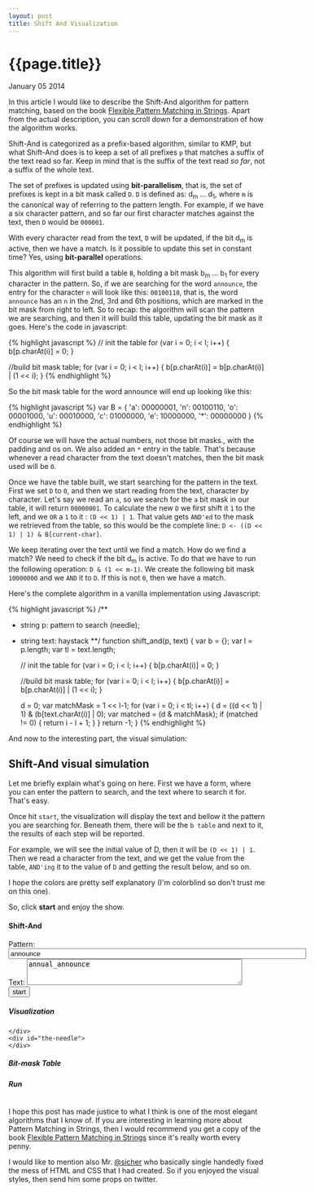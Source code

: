 ```yaml
---
layout: post
title: Shift And Visualization
---
```


# {{page.title}} #

<span class="meta">January 05 2014</span>

In this article I would like to describe the Shift-And algorithm for pattern matching, based on the book [Flexible Pattern Matching in Strings](http://www.amazon.com/Flexible-Pattern-Matching-Strings-Algorithms/dp/0521039932). Apart from the actual description, you can scroll down for a demonstration of how the algorithm works.

Shift-And is categorized as a prefix-based algorithm, similar to KMP, but what Shift-And does is to keep a set of all prefixes `p` that matches a suffix of the text read so far. Keep in mind that is the suffix of the text read _so far_, not a suffix of the whole text.

The set of prefixes is updated using __bit-parallelism__, that is, the set of prefixes is kept in a bit mask called `D`. `D` is defined as: d<sub>m</sub> ... d<sub>1</sub>, where `m` is the canonical way of referring to the pattern length. For example, if we have a six character pattern, and so far our first character matches against the text, then `D` would be `000001`. 

With every character read from the text, `D` will be updated, if the bit d<sub>m</sub> is active, then we have a match. Is it possible to update this set in constant time? Yes, using __bit-parallel__ operations.

This algorithm will first build a table `B`, holding a bit mask b<sub>m</sub> ... b<sub>1</sub> for every character in the pattern. So, if we are searching for the word `announce`, the entry for the character `n` will look like this: `00100110`, that is, the word `announce` has an `n` in the 2nd, 3rd and 6th positions, which are marked in the bit mask from right to left. So to recap: the algorithm will scan the pattern we are searching, and then it will build this table, updating the bit mask as it goes. Here's the code in javascript:

{% highlight javascript %}
// init the table
for (var i = 0; i < l; i++) {
    b[p.charAt(i)] = 0;
}

//build bit mask table;
for (var i = 0; i < l; i++) {
    b[p.charAt(i)] = b[p.charAt(i)] | (1 << i);
}
{% endhighlight %}

So the bit mask table for the word announce will end up looking like this:

{% highlight javascript %}
var B = {
  'a': 00000001,
  'n': 00100110,
  'o': 00001000,
  'u': 00010000,
  'c': 01000000,
  'e': 10000000,
  '*': 00000000
}
{% endhighlight %}

Of course we will have the actual numbers, not those bit masks., with the padding and os on. We also added an `*` entry in the table. That's because whenever a read character from the text doesn't matches, then the bit mask used will be `0`.

Once we have the table built, we start searching for the pattern in the text. First we set `D` to `0`, and then we start reading from the text, character by character. Let's say we read an `a`, so we search for the `a` bit mask in our table, it will return `00000001`. To calculate the new `D` we first shift it `1` to the left, and we `OR` a `1` to it : `(D << 1) | 1`. That value gets `AND'ed` to the mask we retrieved from the table, so this would be the complete line: `D <- ((D << 1) | 1) & B[current-char]`.

We keep iterating over the text until we find a match. How do we find a match? We need to check if the bit d<sub>m</sub> is active. To do that we have to run the following operation: `D & (1 << m-1)`. We create the following bit mask `10000000` and we `AND` it to `D`. If this is not `0`, then we have a match.

Here's the complete algorithm in a vanilla implementation using Javascript:

{% highlight javascript %}
/**
  * string p: pattern to search (needle);
  * string text: haystack
**/
function shift_and(p, text) {
    var b = {};
    var l = p.length;
    var tl = text.length;
 
    // init the table
    for (var i = 0; i < l; i++) {
        b[p.charAt(i)] = 0;
    }

    //build bit mask table;
    for (var i = 0; i < l; i++) {
        b[p.charAt(i)] = b[p.charAt(i)] | (1 << i);
    }
 
    d = 0;
    var matchMask = 1 << l-1;
    for (var i = 0; i < tl; i++) {
        d = ((d << 1) | 1) & (b[text.charAt(i)] | 0);
        var matched = (d & matchMask);
        if (matched != 0) {
            return i - l + 1;
        }
    }
    return -1;
}
{% endhighlight %}

And now to the interesting part, the visual simulation:

## Shift-And visual simulation ##

Let me briefly explain what's going on here. First we have a form, where you can enter the pattern to search, and the text where to search it for. That's easy.

Once hit `start`, the visualization will display the text and bellow it the pattern you are searching for. Beneath them, there will be the `b table` and next to it, the results of each step will be reported. 

For example, we will see the initial value of D, then it will be `(D << 1) | 1`. Then we read a character from the text, and we get the value from the table, `AND'ing` it to the value of `D` and getting the result below, and so on.

I hope the colors are pretty self explanatory (I'm colorblind so don't trust me on this one).

So, click __start__ and enjoy the show.

<link rel="stylesheet" href="/css/sand.css" type="text/css" media="screen" title="no title" charset="utf-8" />
<div class="shiftand">
<h4>Shift-And</h4>
<form id="shiftand">
    <label for="pattern">Pattern:</label>
    <input id="pattern" type="text" name="pattern" value="announce" size="70" />
    <label for="text">Text:</label>
    <textarea id="text" name="text" cols="50" rows="3">annual_announce</textarea>
    <input type="submit" value="start" />
</form>
<div id="vis_container" class="hidden">
  <div id="text_blocks">
    <h5>Visualization</h5>
    <div id="the-haystack">
      
    </div>
    <div id="the-needle">
    </div>
  </div>
  <div id="bitrun">
    <div id="bitmask">
        <h5>Bit-mask Table</h5>
        <ul id="bitmask-table" class="table"></ul>
    </div>
    <div id="match-run">
        <h5>Run</h5>
        <pre></pre>
     </div>
  </div>
</div>
</div>
<script type="text/javascript" charset="utf-8" src="/javascripts/jquery-1.9.1.js">
  
</script>
<script type="text/javascript" charset="utf-8" src="/javascripts/jquery-ui-1.10.3.custom.js">
  
</script>
<script type="text/javascript" charset="utf-8" src="/javascripts/forms.js">
  
</script>
<script type="text/javascript" charset="utf-8" src="/javascripts/shift_and.js">
  
</script>

I hope this post has made justice to what I think is one of the most elegant algorithms that I know of. If you are interesting in learning more about Pattern Matching in Strings, then I would recommend you get a copy of the book [Flexible Pattern Matching in Strings](http://www.amazon.com/Flexible-Pattern-Matching-Strings-Algorithms/dp/0521039932) since it's really worth every penny.

I would like to mention also Mr. [@sicher](https://twitter.com/sicher) who basically single handedly fixed the mess of HTML and CSS that I had created. So if you enjoyed the visual styles, then send him some props on twitter.